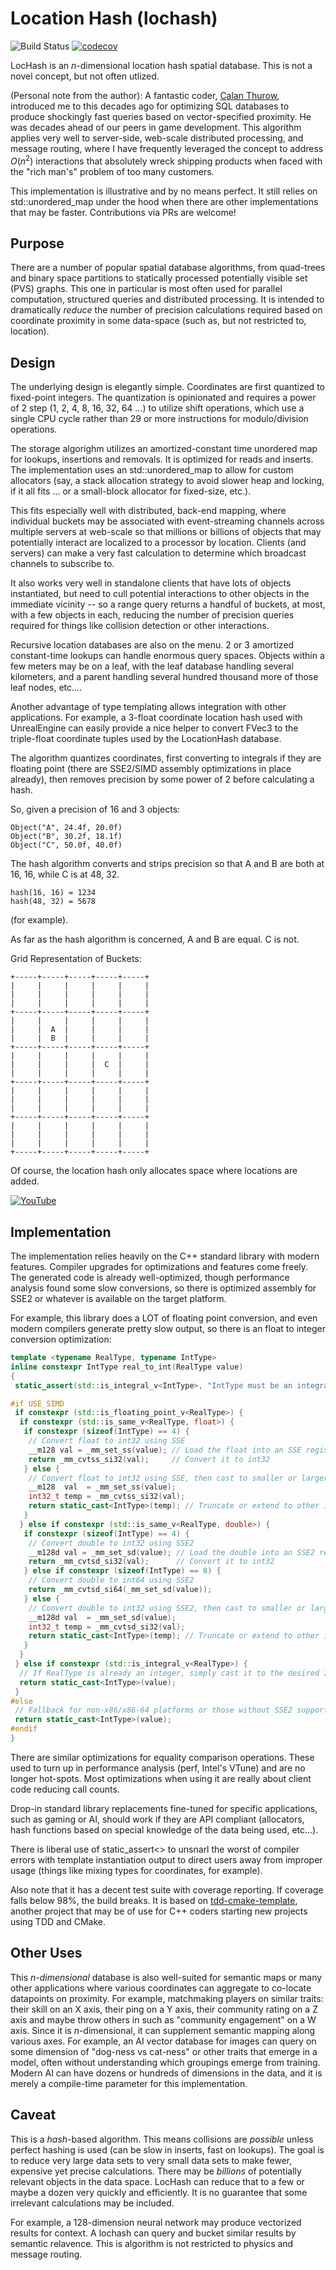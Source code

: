 # Location Hash (lochash)

![Build Status](https://github.com/Justin-Randall/lochash/actions/workflows/cmake-multi-platform.yml/badge.svg)
[![codecov](https://codecov.io/gh/Justin-Randall/lochash/graph/badge.svg?token=IYN1GQM2NY)](https://codecov.io/gh/Justin-Randall/lochash)

LocHash is an *n*-dimensional location hash spatial database. This is not a novel concept, but not often utlized.

(Personal note from the author): A fantastic coder, [Calan Thurow](https://www.linkedin.com/in/calan-thurow/), introduced me to this decades ago for optimizing SQL databases to produce shockingly fast queries based on vector-specified proximity. He was decades ahead of our peers in game development. This algorithm applies very well to server-side, web-scale distributed processing, and message routing, where I have frequently leveraged the concept to address $O(n^2)$ interactions that absolutely wreck shipping products when faced with the "rich man's" problem of too many customers.

This implementation is illustrative and by no means perfect. It still relies on std::unordered_map under the hood when there are other implementations that may be faster. Contributions via PRs are welcome!

## Purpose

There are a number of popular spatial database algorithms, from quad-trees and binary space partitions to statically processed potentially visible set (PVS) graphs. This one in particular is most often used for parallel computation, structured queries and distributed processing. It is intended to dramatically *reduce* the number of precision calculations required based on coordinate proximity in some data-space (such as, but not restricted to, location).

## Design

The underlying design is elegantly simple. Coordinates are first quantized to fixed-point integers. The quantization is opinionated and requires a power of 2 step (1, 2, 4, 8, 16, 32, 64 ...) to utilize shift operations, which use a single CPU cycle rather than 29 or more instructions for modulo/division operations.

The storage algorighm utilizes an amortized-constant time unordered map for lookups, insertions and removals. It is optimized for reads and inserts. The implementation uses an std::unordered_map to allow for custom allocators (say, a stack allocation strategy to avoid slower heap and locking, if it all fits ... or a small-block allocator for fixed-size, etc.).

This fits especially well with distributed, back-end mapping, where individual buckets may be associated with event-streaming channels across multiple servers at web-scale so that millions or billions of objects that may potentially interact are localized to a processor by location. Clients (and servers) can make a very fast calculation to determine which broadcast channels to subscribe to.

It also works very well in standalone clients that have lots of objects instantiated, but need to cull potential interactions to other objects in the immediate vicinity -- so a range query returns a handful of buckets, at most, with a few objects in each, reducing the number of precision queries required for things like collision detection or other interactions.

Recursive location databases are also on the menu. 2 or 3 amortized constant-time lookups can handle enormous query spaces. Objects within a few meters may be on a leaf, with the leaf database handling several kilometers, and a parent handling several hundred thousand more of those leaf nodes, etc....

Another advantage of type templating allows integration with other applications. For example, a 3-float coordinate location hash used with UnrealEngine can easily provide a nice helper to convert FVec3 to the triple-float coordinate tuples used by the LocationHash database.

The algorithm quantizes coordinates, first converting to integrals if they are floating point (there are SSE2/SIMD assembly optimizations in place already), then removes precision by some power of 2 before calculating a hash.

So, given a precision of 16 and 3 objects:

```code
Object("A", 24.4f, 20.0f)
Object("B", 30.2f, 18.1f)
Object("C", 50.0f, 40.0f)
```

The hash algorithm converts and strips precision so that A and B are both at 16, 16, while C is at 48, 32.

```code
hash(16, 16) = 1234
hash(48, 32) = 5678
```

(for example).

As far as the hash algorithm is concerned, A and B are equal. C is not.

Grid Representation of Buckets:

```text
+-----+-----+-----+-----+-----+
|     |     |     |     |     |
|     |     |     |     |     |
|     |     |     |     |     |
+-----+-----+-----+-----+-----+
|     |     |     |     |     |
|     |  A  |     |     |     |
|     |  B  |     |     |     |
+-----+-----+-----+-----+-----+
|     |     |     |     |     |
|     |     |     |  C  |     |
|     |     |     |     |     |
+-----+-----+-----+-----+-----+
|     |     |     |     |     |
|     |     |     |     |     |
|     |     |     |     |     |
+-----+-----+-----+-----+-----+
|     |     |     |     |     |
|     |     |     |     |     |
|     |     |     |     |     |
+-----+-----+-----+-----+-----+
```

Of course, the location hash only allocates space where locations are added.

[![YouTube](http://i.ytimg.com/vi/5gttK_MYwz4/hqdefault.jpg)](https://www.youtube.com/watch?v=5gttK_MYwz4)

## Implementation

The implementation relies heavily on the C++ standard library with modern features. Compiler upgrades for optimizations and features come freely. The generated code is already well-optimized, though performance analysis found some slow conversions, so there is optimized assembly for SSE2 or whatever is available on the target platform.

For example, this library does a LOT of floating point conversion, and even modern compilers generate pretty slow output, so there is an float to integer conversion optimization:

```cpp
template <typename RealType, typename IntType>
inline constexpr IntType real_to_int(RealType value)
{
 static_assert(std::is_integral_v<IntType>, "IntType must be an integral type.");

#if USE_SIMD
 if constexpr (std::is_floating_point_v<RealType>) {
  if constexpr (std::is_same_v<RealType, float>) {
   if constexpr (sizeof(IntType) == 4) {
    // Convert float to int32 using SSE
    __m128 val = _mm_set_ss(value); // Load the float into an SSE register
    return _mm_cvtss_si32(val);     // Convert it to int32
   } else {
    // Convert float to int32 using SSE, then cast to smaller or larger type
    __m128  val  = _mm_set_ss(value);
    int32_t temp = _mm_cvtss_si32(val);
    return static_cast<IntType>(temp); // Truncate or extend to other integer sizes
   }
  } else if constexpr (std::is_same_v<RealType, double>) {
   if constexpr (sizeof(IntType) == 4) {
    // Convert double to int32 using SSE2
    __m128d val = _mm_set_sd(value); // Load the double into an SSE2 register
    return _mm_cvtsd_si32(val);      // Convert it to int32
   } else if constexpr (sizeof(IntType) == 8) {
    // Convert double to int64 using SSE2
    return _mm_cvtsd_si64(_mm_set_sd(value));
   } else {
    // Convert double to int32 using SSE2, then cast to smaller or larger type
    __m128d val  = _mm_set_sd(value);
    int32_t temp = _mm_cvtsd_si32(val);
    return static_cast<IntType>(temp); // Truncate or extend to other integer sizes
   }
  }
 } else if constexpr (std::is_integral_v<RealType>) {
  // If RealType is already an integer, simply cast it to the desired IntType
  return static_cast<IntType>(value);
 }
#else
 // Fallback for non-x86/x86-64 platforms or those without SSE2 support
 return static_cast<IntType>(value);
#endif
}
```

There are similar optimizations for equality comparison operations. These used to turn up in performance analysis (perf, Intel's VTune) and are no longer hot-spots. Most optimizations when using it are really about client code reducing call counts.

Drop-in standard library replacements fine-tuned for specific applications, such as gaming or AI, should work if they are API compliant (allocators, hash functions based on special knowledge of the data being used, etc...).

There is liberal use of static_assert<> to unsnarl the worst of compiler errors with template instantiation output to direct users away from improper usage (things like mixing types for coordinates, for example).

Also note that it has a decent test suite with coverage reporting. If coverage falls below 98%, the build breaks. It is based on [tdd-cmake-template](https://github.com/Justin-Randall/tdd-cmake-template), another project that may be of use for C++ coders starting new projects using TDD and CMake.

## Other Uses

This *n-dimensional* database is also well-suited for semantic maps or many other applications where various coordinates can aggregate to co-locate datapoints on proximity. For example, matchmaking players on similar traits: their skill on an X axis, their ping on a Y axis, their community rating on a Z axis and maybe throw others in such as "community engagement" on a W axis. Since it is *n*-dimensional, it can supplement semantic mapping along various axes. For example, an AI vector database for images can query on some dimension of "dog-ness vs cat-ness" or other traits that emerge in a model, often without understanding which groupings emerge from training. Modern AI can have dozens or hundreds of dimensions in the data, and it is merely a compile-time parameter for this implementation.

## Caveat

This is a *hash*-based algorithm. This means collisions are *possible* unless perfect hashing is used (can be slow in inserts, fast on lookups). The goal is to reduce very large data sets to very small data sets to make fewer, expensive yet precise calculations. There may be *billions* of potentially relevant objects in the data space. LocHash can reduce that to a few or maybe a dozen very quickly and efficiently. It is no guarantee that some irrelevant calculations may be included.

For example, a 128-dimension neural network may produce vectorized results for context. A lochash can query and bucket similar results by semantic relavence. This is algorithm is not restricted to physics and message routing.
